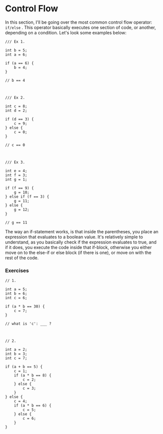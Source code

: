 # Control Flow

In this section, I'll be going over the most common control flow operator: `if/else` . This operator basically executes one section of code, or another, depending on a condition. Let's look some examples below:

```
/// Ex 1.

int b = 5;
int a = 6;

if (a == 6) {
    b = 4;
}

// b == 4



/// Ex 2.

int c = 8;
int d = 2;

if (d == 3) {
    c = 9;
} else {
    c = 0;
}

// c == 0



/// Ex 3.

int e = 4;
int f = 3;
int g = 1;

if (f == 9) {
    g = 10;
} else if (f == 3) {
    g = 11;
} else {
    g = 12;   
}

// g == 11
```

The way an if-statement works, is that inside the parentheses, you place an expression that evaluates to a boolean value. It's relatively simple to understand, as you basically check if the expression evaluates to true, and if it does, you execute the code inside that if-block, otherwise you either move on to the else-if or else block \(if there is one\), or move on with the rest of the code.

### Exercises

```
// 1. 

int a = 5;
int b = 6;
int c = 6;

if (a * b == 30) {
    c = 7;
} 

// what is 'c': ___ ?



// 2.

int a = 2;
int b = 3;
int c = 7;

if (a + b == 5) {
    c = 1;
    if (a * b == 8) {
        c = 2;
    } else {
        c = 3;
    }
} else {
    c = 4;
    if (a * b == 6) {
        c = 5;
    } else {
        c = 6;
    }
}
```



